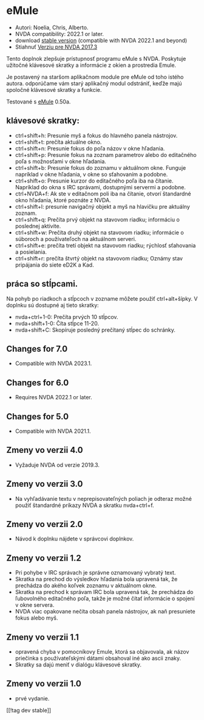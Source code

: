 # eMule #

*	Autori: Noelia, Chris, Alberto.
*	NVDA compatibility: 2022.1 or later.
*	download [stable version][1] (compatible with NVDA 2022.1 and beyond)
*	Stiahnuť [Verziu pre NVDA 2017.3][4]

Tento doplnok zlepšuje prístupnosť programu eMule s NVDA. Poskytuje užitočné
klávesové skratky a informácie z okien a prostredia Emule.

Je postavený na staršom aplikačnom module pre eMule od toho istého
autora. odporúčame vám starý aplikačný modul odstrániť, keďže majú spoločné
klávesové skratky a funkcie.

Testované s [eMule][2] 0.50a.

## klávesové skratky: ##

*	ctrl+shift+h: Presunie myš a fokus do hlavného panela nástrojov.
*	ctrl+shift+t: prečíta aktuálne okno.
*	ctrl+shift+n: Presunie fokus do poľa názov v okne hľadania.
*	ctrl+shift+p: Presunie fokus na zoznam parametrov alebo do editačného poľa
  s možnosťami v okne hľadania.
*	ctrl+shift+b: Presunie fokus do zoznamu v aktuálnom okne. Funguje
  napríklad v okne hľadania, v okne so sťahovaním a podobne.
*	ctrl+shift+o: Presunie kurzor do editačného poľa iba na čítanie. Napríklad
  do okna s IRC správami, dostupnými servermi a podobne.
*	ctrl+NVDA+f: Ak ste v editačnom poli iba na čítanie, otvorí štandardné
  okno hľadania, ktoré poznáte z NVDA.
*	ctrl+shift+l: presunie navigačný objekt a myš na hlavičku pre aktuálny
  zoznam.
*	ctrl+shift+q: Prečíta prvý objekt na stavovom riadku; informáciu o
  poslednej aktivite.
*	ctrl+shift+w: Prečíta druhý objekt na stavovom riadku; informácie o
  súboroch a používateľoch na aktuálnom serveri.
*	ctrl+shift+e: prečíta tretí objekt na stavovom riadku; rýchlosť sťahovania
  a posielania.
*	ctrl+shift+r: prečíta štvrtý objekt na stavovom riadku; Oznámy stav
  pripájania do siete eD2K a Kad.

## práca so stĺpcami. ##

Na pohyb po riadkoch a stĺpcoch v zozname môžete použiť ctrl+alt+šípky. V
doplnku sú dostupné aj tieto skratky:

*	nvda+ctrl+1-0: Prečíta prvých 10 stĺpcov.
*	nvda+shift+1-0: Číta stĺpce 11-20.
*	nvda+shift+C: Skopíruje posledný prečítaný stĺpec do schránky.

## Changes for 7.0
* Compatible with NVDA 2023.1.

## Changes for 6.0
*	Requires NVDA 2022.1 or later.

## Changes for 5.0
*	Compatible with NVDA 2021.1.

## Zmeny vo verzii 4.0 ##
*	Vyžaduje NVDA od verzie 2019.3.

## Zmeny vo verzii 3.0 ##
*	 Na vyhľadávanie textu v neprepisovateľných poliach je odteraz možné
   použiť štandardné príkazy NVDA a skratku nvda+ctrl+f.

## Zmeny vo verzii 2.0 ##
*	 Návod k doplnku nájdete v správcovi doplnkov.

## Zmeny vo verzii 1.2 ##
*	 Pri pohybe v IRC správach je správne oznamovaný vybratý text.
*	 Skratka na prechod do výsledkov hľadania bola upravená tak, že prechádza
   do akého koľvek zoznamu v aktuálnom okne.
*	 Skratka na prechod k správam IRC bola upravená tak, že prechádza do
   ľubovolného editačného poľa, takže je možné čítať informácie o spojení v
   okne servera.
*	 NVDA viac opakovane nečíta obsah panela nástrojov, ak naň presuniete
   fokus alebo myš.

## Zmeny vo verzii 1.1 ##
*	 opravená chyba v pomocníkovy Emule, ktorá sa objavovala, ak názov
   priečinka s používateľskými dátami obsahoval iné ako ascii znaky.
*	 Skratky sa dajú meniť v dialógu klávesové skratky.

## Zmeny vo verzii 1.0 ##
*	 prvé vydanie.

[[!tag dev stable]]

[1]: https://addons.nvda-project.org/files/get.php?file=eMule

[2]: https://www.emule-project.net


[4]: http://addons.nvda-project.org/files/get.php?file=em-o
